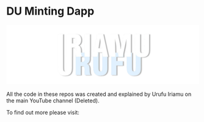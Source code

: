 # DU Minting Dapp

![](https://github.com/Urufu-Iriamu/Image-Library/blob/main/UrufuIriamu%20Banner%20Logo.png)

All the code in these repos was created and explained by Urufu Iriamu on the main YouTube channel (Deleted).

To find out more please visit:
